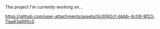 The project I'm currently working on...


https://github.com/user-attachments/assets/0c0082cf-bbbb-4c09-9f23-11aa63a995c0
